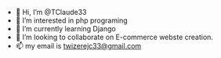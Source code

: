 - 👋 Hi, I’m @TClaude33
- 👀 I’m interested in php programing
- 🌱 I’m currently learning Django
- 💞️ I’m looking to collaborate on E-commerce webste creation.
- 📫 my email is twizerejc33@gmail.com

<!---
TClaude33/TClaude33 is a ✨ special ✨ repository because its `README.md` (this file) appears on your GitHub profile.
You can click the Preview link to take a look at your changes.
--->
